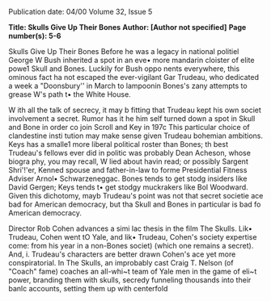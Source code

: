 Publication date: 04/00
Volume 32, Issue 5

**Title: Skulls Give Up Their Bones**
**Author:  [Author not specified]**
**Page number(s): 5-6**

Skulls Give Up Their Bones 
Before he was a legacy in national politiel
George W Bush inherited a spot in an eve•
more mandarin cloister of elite powe1 
Skull and Bones. Luckily for Bush oppo
nents everywhere, this ominous fact ha
not escaped 
the ever-vigilant Gar
Trudeau, who dedicated a week a 
"Doonsbury'' in March to lampoonin 
Bones's zany attempts to grease W's path t•
the White House. 

W ith all the talk of secrecy, it may b 
fitting that Trudeau kept his own societ
involvement a secret. Rumor has it he him
self turned down a spot in Skull and Bone
in order co join Scroll and Key in 197c
This particular choice of clandestine insti
tution may make sense given Trudeau
bohemian ambitions. Keys has a smalle1
more liberal political roster than Bones; th
best Trudeau's fellows ever did in politic
was probably Dean Acheson, whose biogra
phy, you may recall, W lied about havin 
read; or possibly Sargent Shri'!'er, Kenned
spouse and father-in-law to forme
Presidential 
Fitness 
Adviser 
Arnol•
Schwarzeneggac. Bones tends to get stodg 
insiders like David Gergen; Keys tends t• 
get 
stodgy 
muckrakers 
like 
Bol 
Woodward. Given this dichotomy, mayb
Trudeau's point was not that secret societie
ace bad for American democracy, but tha
Skull and Bones in particular is bad fo 
American democracy. 

Director Rob Cohen advances a simi 
lac thesis in the film The Skulls. Lik•
Trudeau, Cohen went tO Yale, and lik•
Trudeau, Cohen's society expertise come: 
from his year in a non-Bones societ)
(which one remains a secret). And, i. 
Trudeau's characters are better drawn 
Cohen's ace yet more conspiratorial. In The 
Skulls, an improbably cast Craig T. Nelson 
(of "Coach" fame) coaches an all-whi~t
team of Yale men in the game of eli~t
power, branding them with skulls, secredy 
funneling thousands into their banlc 
accounts, setting them up with centerfold